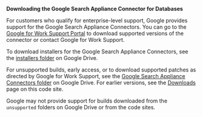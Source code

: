 **Downloading the Google Search Appliance Connector for Databases**

For customers who qualify for enterprise-level support, Google
provides support for the Google Search Appliance Connectors. You can
go to the [Google for Work Support Portal](http://www.google.com/work/portal)
to download supported versions of the connector or contact Google for Work
Support.

To download installers for the Google Search Appliance Connectors, see the
[installers folder](https://drive.google.com/folderview?id=0B8wJWld5GWGYVlpvSTB1RUF5dzg&usp=sharing&tid=0B8wJWld5GWGYcnNUSTlvSTBwekU#list) on Google Drive.

For unsupported builds, early access, or to download supported patches
as directed by Google for Work Support, see the [Google Search Appliance Connectors folder](https://drive.google.com/folderview?id=0B8wJWld5GWGYcnNUSTlvSTBwekU&usp=sharing#list) on Google Drive. For earlier versions, see the [Downloads](http://code.google.com/p/google-enterprise-connector-database/downloads/list) page on this code site.

Google may not provide support for builds downloaded from the `unsupported` folders on Google Drive or from the code sites.